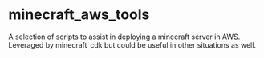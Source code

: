 # minecraft_aws_tools
A selection of scripts to assist in deploying a minecraft server in AWS.  Leveraged by minecraft_cdk but could be useful in other situations as well.
